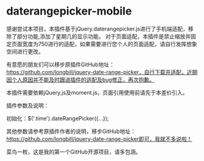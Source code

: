 
# daterangepicker-mobile

感谢尝试本项目，本插件基于jQuery.daterangepicker.js进行了手机端适配，移除了部分功能,添加了星期几的显示功能。
对于页面适配，本插件是禁止缩放并固定页面宽度为750进行的适配，如果需要进行您个人的页面适配，请自行发挥想象空间进行更改。

有意愿的朋友们可以移步原插件GitHub地址：https://github.com/longbill/jquery-date-range-picker，自行下载并适配，近期因个人原因并不能及时跟进插件的适配及bug修正，再次抱歉。

本插件需要依赖jQuery.js及moment.js，页面引用使用前请先于本差价引入。

插件参数及说明：

初始化：$('.time').dateRangePicker({...});

其他参数请参考原插件作者的说明，移步GitHub地址：https://github.com/longbill/jquery-date-range-picker即可，我就不多说啦！

菜鸟一枚，这是我的第一个GitHub开源项目，请多包涵。
